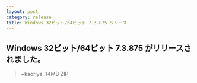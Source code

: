 ```yaml
---
layout: post
category: release
title: Windows 32ビット/64ビット 7.3.875 リリース
---
```

## Windows 32ビット/64ビット 7.3.875 がリリースされました。

> +kaoriya, 14MB ZIP
